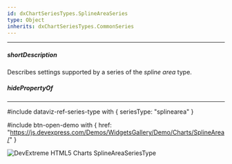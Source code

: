 ```yaml
---
id: dxChartSeriesTypes.SplineAreaSeries
type: Object
inherits: dxChartSeriesTypes.CommonSeries
---
```

---
##### shortDescription
Describes settings supported by a series of the *spline area* type.

##### hidePropertyOf

---
#include dataviz-ref-series-type with { 
    seriesType: "splinearea"
}

#include btn-open-demo with {
    href: "https://js.devexpress.com/Demos/WidgetsGallery/Demo/Charts/SplineArea/"
}

![DevExtreme HTML5 Charts SplineAreaSeriesType](/images/ChartJS/SplineArea.png)